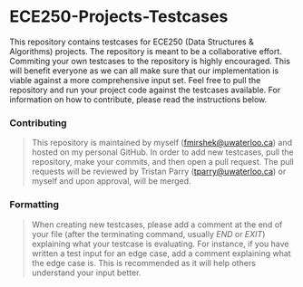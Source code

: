 <h1>ECE250-Projects-Testcases</h1>

This repository contains testcases for ECE250 (Data Structures & Algorithms) projects. The repository is meant to be a collaborative effort. Commiting your own testcases to the repository is highly encouraged. This will benefit everyone as we can all make sure that our implementation is viable against a more comprehensive input set. Feel free to pull the repository and run your project code against the testcases available. For information on how to contribute, please read the instructions below.

<h3>Contributing</h3>

> This repository is maintained by myself (fmirshek@uwaterloo.ca) and hosted on my personal GitHub. In order to add new testcases, pull the repository, make your commits, and then open a pull request. The pull requests will be reviewed by Tristan Parry (tparry@uwaterloo.ca) or myself and upon approval, will be merged.

<h3>Formatting</h3>

> When creating new testcases, please add a comment at the end of your file (after the terminating command, usually <i>END</i> or <i>EXIT</i>) explaining what your testcase is evaluating. For instance, if you have written a test input for an edge case, add a comment explaining what the edge case is. This is recommended as it will help others understand your input better.
